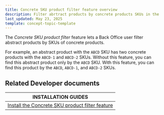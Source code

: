 ```yaml
---
title: Concrete SKU product filter feature overview
description: Filter abrtract products by concrete products SKUs in the Back Office.
last_updated: May 23, 2025
template: concept-topic-template
---
```


The *Concrete SKU product filter* feature lets a Back Office user filter abstract products by SKUs of concrete products.

For example, an abstract product with the `ABCD` SKU has two concrete products with the `ABCD-1` and `ABCD-2` SKUs. Without this feature, you can find this abstract product only by the `ABCD` SKU. With this feature, you can find this product by the `ABCD`, `ABCD-1`, and `ABCD-2` SKUs.

## Related Developer documents

| INSTALLATION GUIDES                                                                                                                                                                                                          |
|------------------------------------------------------------------------------------------------------------------------------------------------------------------------------------------------------------------------------|
| [Install the Concrete SKU product filter feature](/docs/pbc/all/product-information-management/202410.0/base-shop/install-and-upgrade/install-features/install-the-product-feature#set-up-the-product-concrete-table-filter) |

